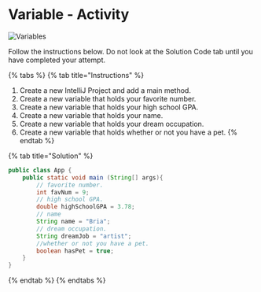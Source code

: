 # Variable - Activity

![Variables](../../../.gitbook/assets/image%20%2866%29.png)

Follow the instructions below. Do not look at the Solution Code tab until you have completed your attempt. 

{% tabs %}
{% tab title="Instructions" %}
1. Create a new IntelliJ Project and add a main method. 
2. Create a new variable that holds your favorite number. 
3. Create a new variable that holds your high school GPA. 
4. Create a new variable that holds your name. 
5. Create a new variable that holds your dream occupation. 
6. Create a new variable that holds whether or not you have a pet. 
{% endtab %}

{% tab title="Solution" %}
```java
public class App {
    public static void main (String[] args){
        // favorite number. 
        int favNum = 9; 
        // high school GPA. 
        double highSchoolGPA = 3.78;
        // name
        String name = "Bria"; 
        // dream occupation. 
        String dreamJob = "artist";    
        //whether or not you have a pet. 
        boolean hasPet = true; 
    }
}
```
{% endtab %}
{% endtabs %}

